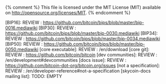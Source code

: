 
{% comment %}
This file is licensed under the MIT License (MIT) available on
http://opensource.org/licenses/MIT.
{% endcomment %}


[BIP16]: REVIEW : https://github.com/bitcoin/bips/blob/master/bip-0016.mediawiki
[BIP30]: REVIEW : https://github.com/bitcoin/bips/blob/master/bip-0030.mediawiki
[BIP34]: REVIEW : https://github.com/bitcoin/bips/blob/master/bip-0034.mediawiki
[BIP50]: REVIEW : https://github.com/bitcoin/bips/blob/master/bip-0050.mediawiki
[core executable]: REVIEW : /en/download
[core git]: REVIEW : https://github.com/bitcoin/bitcoin
[dev communities]: REVIEW : /en/development#devcommunities
[docs issue]: REVIEW : https://github.com/bitcoin-dot-org/bitcoin.org/issues
[not a specification]: REVIEW : /en/developer-reference#not-a-specification
[skycoin-docs mailing list]: TODO: EMPTY
